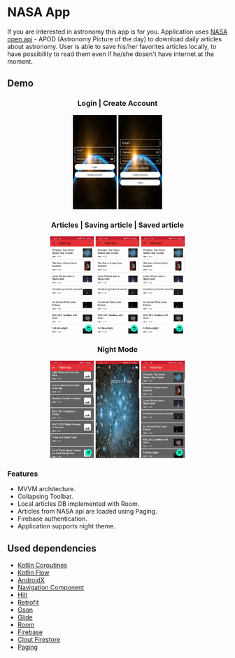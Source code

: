 # NASA App

If you are interested in astronomy this app is for you. Application
uses [NASA open api](https://api.nasa.gov/) - APOD (Astronomy Picture of the day) to download daily articles about astronomy. User is able
to save his/her favorites articles locally, to have possibility to read them
even if he/she dosen't have internet at the moment. 

## Demo

###

<h3 align="center">Login | Create Account</h3>
<p align="center">
  <img src="readme-assets/login.jpg" width="100" /> 
  <img src="readme-assets/create-account.jpg" width="100" />
</p>


<h3 align="center">Articles | Saving article | Saved article</h3>
<p align="center">
  <img src="readme-assets/articles.gif?raw=true" width="100" />
  <img src="readme-assets/saving_article.gif?raw=true" width="100" /> 
  <img src="readme-assets/saved_article.gif?raw=true" width="100" />
</p>


<h3 align="center">Night Mode</h3>
<p align="center">
  <img src="readme-assets/dark_articles.gif?raw=true" width="100" />
  <img src="readme-assets/dark_saving_article.gif?raw=true" width="100" /> 
  <img src="readme-assets/dark_saved_article.gif?raw=true" width="100" />
</p>


### Features

- MVVM architecture.
- Collapsing Toolbar.
- Local articles DB implemented with Room.
- Articles from NASA api are loaded using Paging.
- Firebase authentication.
- Application supports night theme.

## Used dependencies

- [Kotlin Coroutines](https://developer.android.com/kotlin/coroutines)
- [Kotlin Flow](https://developer.android.com/kotlin/flow)
- [AndroidX](https://developer.android.com/jetpack/androidx)
- [Navigation Component](https://developer.android.com/training/dependency-injection/hilt-android)
- [Hilt](https://developer.android.com/training/dependency-injection/hilt-android)
- [Retrofit](https://square.github.io/retrofit/)
- [Gson](https://github.com/google/gson)
- [Glide](https://github.com/bumptech/glide)
- [Room](https://developer.android.com/jetpack/androidx/releases/room)
- [Firebase](https://firebase.google.com/docs/android/setup)
- [Clout Firestore](https://firebase.google.com/docs/firestore)
- [Paging](https://developer.android.com/topic/libraries/architecture/paging)

